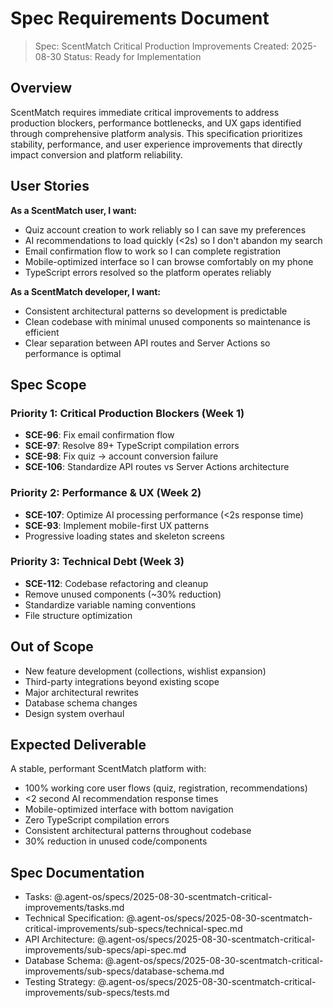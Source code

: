 # Spec Requirements Document

> Spec: ScentMatch Critical Production Improvements
> Created: 2025-08-30
> Status: Ready for Implementation

## Overview

ScentMatch requires immediate critical improvements to address production blockers, performance bottlenecks, and UX gaps identified through comprehensive platform analysis. This specification prioritizes stability, performance, and user experience improvements that directly impact conversion and platform reliability.

## User Stories

**As a ScentMatch user, I want:**

- Quiz account creation to work reliably so I can save my preferences
- AI recommendations to load quickly (<2s) so I don't abandon my search
- Email confirmation flow to work so I can complete registration
- Mobile-optimized interface so I can browse comfortably on my phone
- TypeScript errors resolved so the platform operates reliably

**As a ScentMatch developer, I want:**

- Consistent architectural patterns so development is predictable
- Clean codebase with minimal unused components so maintenance is efficient
- Clear separation between API routes and Server Actions so performance is optimal

## Spec Scope

### Priority 1: Critical Production Blockers (Week 1)

- **SCE-96**: Fix email confirmation flow
- **SCE-97**: Resolve 89+ TypeScript compilation errors
- **SCE-98**: Fix quiz → account conversion failure
- **SCE-106**: Standardize API routes vs Server Actions architecture

### Priority 2: Performance & UX (Week 2)

- **SCE-107**: Optimize AI processing performance (<2s response time)
- **SCE-93**: Implement mobile-first UX patterns
- Progressive loading states and skeleton screens

### Priority 3: Technical Debt (Week 3)

- **SCE-112**: Codebase refactoring and cleanup
- Remove unused components (~30% reduction)
- Standardize variable naming conventions
- File structure optimization

## Out of Scope

- New feature development (collections, wishlist expansion)
- Third-party integrations beyond existing scope
- Major architectural rewrites
- Database schema changes
- Design system overhaul

## Expected Deliverable

A stable, performant ScentMatch platform with:

- 100% working core user flows (quiz, registration, recommendations)
- <2 second AI recommendation response times
- Mobile-optimized interface with bottom navigation
- Zero TypeScript compilation errors
- Consistent architectural patterns throughout codebase
- 30% reduction in unused code/components

## Spec Documentation

- Tasks: @.agent-os/specs/2025-08-30-scentmatch-critical-improvements/tasks.md
- Technical Specification: @.agent-os/specs/2025-08-30-scentmatch-critical-improvements/sub-specs/technical-spec.md
- API Architecture: @.agent-os/specs/2025-08-30-scentmatch-critical-improvements/sub-specs/api-spec.md
- Database Schema: @.agent-os/specs/2025-08-30-scentmatch-critical-improvements/sub-specs/database-schema.md
- Testing Strategy: @.agent-os/specs/2025-08-30-scentmatch-critical-improvements/sub-specs/tests.md
